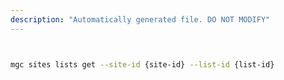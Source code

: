 ```yaml
---
description: "Automatically generated file. DO NOT MODIFY"
---
```


```bash


mgc sites lists get --site-id {site-id} --list-id {list-id}

```